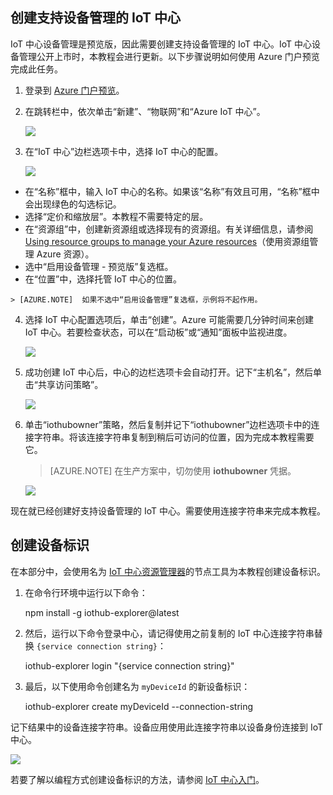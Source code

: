 ## 创建支持设备管理的 IoT 中心

IoT 中心设备管理是预览版，因此需要创建支持设备管理的 IoT 中心。IoT 中心设备管理公开上市时，本教程会进行更新。以下步骤说明如何使用 Azure 门户预览完成此任务。

1.  登录到 [Azure 门户预览]。
2.  在跳转栏中，依次单击“新建”、“物联网”和“Azure IoT 中心”。

	![][img-new-hub]

3.  在“IoT 中心”边栏选项卡中，选择 IoT 中心的配置。

	![][img-configure-hub]

  -   在“名称”框中，输入 IoT 中心的名称。如果该“名称”有效且可用，“名称”框中会出现绿色的勾选标记。
  -   选择“定价和缩放层”。本教程不需要特定的层。
  -   在“资源组”中，创建新资源组或选择现有的资源组。有关详细信息，请参阅 [Using resource groups to manage your Azure resources]（使用资源组管理 Azure 资源）。
  -   选中“启用设备管理 - 预览版”复选框。
  -   在“位置”中，选择托管 IoT 中心的位置。

    > [AZURE.NOTE]  如果不选中“启用设备管理”复选框，示例将不起作用。

4.  选择 IoT 中心配置选项后，单击“创建”。Azure 可能需要几分钟时间来创建 IoT 中心。若要检查状态，可以在“启动板”或“通知”面板中监视进度。

	![][img-monitor]  


5.  成功创建 IoT 中心后，中心的边栏选项卡会自动打开。记下“主机名”，然后单击“共享访问策略”。

	![][img-keys]  


6.  单击“iothubowner”策略，然后复制并记下“iothubowner”边栏选项卡中的连接字符串。将该连接字符串复制到稍后可访问的位置，因为完成本教程需要它。

 	> [AZURE.NOTE] 在生产方案中，切勿使用 **iothubowner** 凭据。

	![][img-connection]

现在就已经创建好支持设备管理的 IoT 中心。需要使用连接字符串来完成本教程。

## 创建设备标识

在本部分中，会使用名为 [IoT 中心资源管理器][iot-hub-explorer]的节点工具为本教程创建设备标识。

1. 在命令行环境中运行以下命令：

    npm install -g iothub-explorer@latest

2. 然后，运行以下命令登录中心，请记得使用之前复制的 IoT 中心连接字符串替换 `{service connection string}`：

    iothub-explorer login "{service connection string}"

3. 最后，以下使用命令创建名为 `myDeviceId` 的新设备标识：

    iothub-explorer create myDeviceId --connection-string

记下结果中的设备连接字符串。设备应用使用此连接字符串以设备身份连接到 IoT 中心。

![][img-identity]  


若要了解以编程方式创建设备标识的方法，请参阅 [IoT 中心入门][lnk-getstarted]。

<!-- images and links -->

[img-new-hub]: ./media/iot-hub-get-started-create-hub-pp/image1.png
[img-configure-hub]: ./media/iot-hub-get-started-create-hub-pp/image2.png
[img-monitor]: ./media/iot-hub-get-started-create-hub-pp/image3.png
[img-keys]: ./media/iot-hub-get-started-create-hub-pp/image4.png
[img-connection]: ./media/iot-hub-get-started-create-hub-pp/image5.png
[img-identity]: ./media/iot-hub-get-started-create-hub-pp/devidentity.png

[Azure 门户预览]: https://portal.azure.cn/
[iot-hub-explorer]: https://github.com/Azure/azure-iot-sdks/tree/master/tools/iothub-explorer

[lnk-getstarted]: /documentation/articles/iot-hub-csharp-csharp-getstarted/
[Using resource groups to manage your Azure resources]: /documentation/articles/resource-group-portal/

<!---HONumber=Mooncake_1031_2016-->